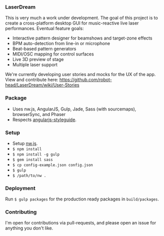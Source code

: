 ### LaserDream

This is very much a work under development.
The goal of this project is to create a cross-platform desktop GUI for music-reactive live laser performances.
Eventual feature goals:
- Interactive pattern designer for beamshows and target-zone effects
- BPM auto-detection from line-in or microphone
- Beat-based pattern generators
- MIDI/OSC mapping for control surfaces
- Live 3D preview of stage
- Multiple laser support

We're currently developing user stories and mocks for the UX of the app.  View and contribute here: https://github.com/robot-head/LaserDream/wiki/User-Stories

### Package

- Uses nw.js, AngularJS, Gulp, Jade, Sass (with sourcemaps), browserSync, and Phaser
- Respects [angularjs-styleguide](https://github.com/johnpapa/angularjs-styleguide).

### Setup

- Setup [nw.js](https://github.com/nwjs/nw.js/).
- `$ npm install`
- `$ npm install -g gulp`
- `$ gem install sass`
- `$ cp config-example.json config.json`
- `$ gulp`
- `$ /path/to/nw .`

### Deployment

Run `$ gulp packages` for the production ready packages in `build/packages`.

### Contributing

I'm open for contributions via pull-requests, and please open an issue for anything you don't like.
